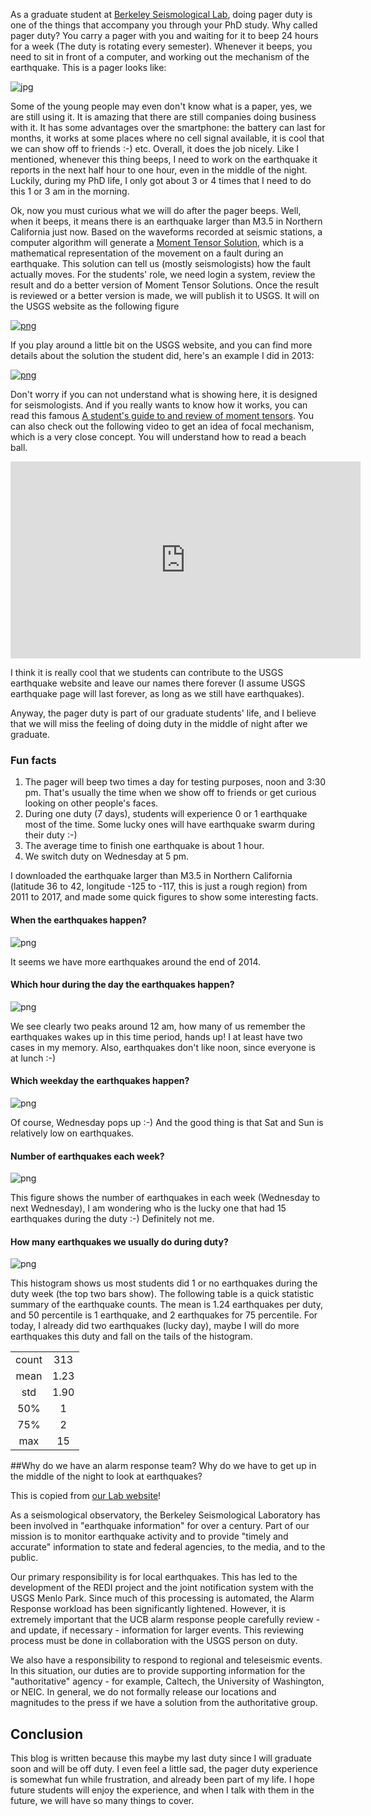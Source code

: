 As a graduate student at [Berkeley Seismological Lab](http://seismo.berkeley.edu/), doing pager duty is one of the things that accompany you through your PhD study. Why called pager duty? You carry a pager with you and waiting for it to beep 24 hours for a week (The duty is rotating every semester). Whenever it beeps, you need to sit in front of a computer, and working out the mechanism of the earthquake. This is a pager looks like:

![jpg](https://raw.githubusercontent.com/qingkaikong/blog/master/2017_07_Pager_duty/figures/pager.jpg)

Some of the young people may even don't know what is a paper, yes, we are still using it. It is amazing that there are still companies doing business with it. It has some advantages over the smartphone: the battery can last for months, it works at some places where no cell signal available, it is cool that we can show off to friends :-) etc. Overall, it does the job nicely. Like I mentioned, whenever this thing beeps, I need to work on the earthquake it reports in the next half hour to one hour, even in the middle of the night. Luckily, during my PhD life, I only got about 3 or 4 times that I need to do this 1 or 3 am in the morning. 

Ok, now you must curious what we will do after the pager beeps. Well, when it beeps, it means there is an earthquake larger than M3.5 in Northern California just now. Based on the waveforms recorded at seismic stations, a computer algorithm will generate a [Moment Tensor Solution](https://en.wikipedia.org/wiki/Focal_mechanism), which is a mathematical representation of the movement on a fault during an earthquake. This solution can tell us (mostly seismologists) how the fault actually moves. For the students' role, we need login a system, review the result and do a better version of Moment Tensor Solutions. Once the result is reviewed or a better version is made, we will publish it to USGS. It will on the USGS website as the following figure

[![png](https://raw.githubusercontent.com/qingkaikong/blog/master/2017_07_Pager_duty/figures/solution_website_USGS.png)](http://earthquake.usgs.gov/earthquakes/eventpage/nc72113080#moment-tensor)

If you play around a little bit on the USGS website, and you can find more details about the solution the student did, here's an example I did in 2013:

[![png](https://raw.githubusercontent.com/qingkaikong/blog/master/2017_07_Pager_duty/figures/solution_page.png)](http://www.ncedc.org/mt/nc72113080_MT.html)

Don't worry if you can not understand what is showing here, it is designed for seismologists. And if you really wants to know how it works, you can read this famous [A student's guide to and review of moment tensors](ftp://ftp.geo.uib.no/pub/LarsOttemoller/1989_srl_jost_herrmann_mt.pdf). You can also check out the following video to get an idea of focal mechanism, which is a very close concept. You will understand how to read a beach ball. 

<iframe width="560" height="315" src="https://www.youtube.com/embed/MomVOkyDdLo" frameborder="0" allowfullscreen></iframe>

I think it is really cool that we students can contribute to the USGS earthquake website and leave our names there forever (I assume USGS earthquake page will last forever, as long as we still have earthquakes). 

Anyway, the pager duty is part of our graduate students' life, and I believe that we will miss the feeling of doing duty in the middle of night after we graduate. 

### Fun facts
1. The pager will beep two times a day for testing purposes, noon and 3:30 pm. That's usually the time when we show off to friends or get curious looking on other people's faces. 
2. During one duty (7 days), students will experience 0 or 1 earthquake most of the time. Some lucky ones will have earthquake swarm during their duty :-)
3. The average time to finish one earthquake is about 1 hour. 
4. We switch duty on Wednesday at 5 pm.  

I downloaded the earthquake larger than M3.5 in Northern California (latitude 36 to 42, longitude -125 to -117, this is just a rough region) from 2011 to 2017, and made some quick figures to show some interesting facts. 

#### When the earthquakes happen?
![png](https://raw.githubusercontent.com/qingkaikong/blog/master/2017_07_Pager_duty/figures/distribution_of_eq.png)

It seems we have more earthquakes around the end of 2014. 

#### Which hour during the day the earthquakes happen?
![png](https://raw.githubusercontent.com/qingkaikong/blog/master/2017_07_Pager_duty/figures/hist_day_hour.png)

We see clearly two peaks around 12 am, how many of us remember the earthquakes wakes up in this time period, hands up! I at least have two cases in my memory. Also, earthquakes don't like noon, since everyone is at lunch :-)

#### Which weekday the earthquakes happen?

![png](https://raw.githubusercontent.com/qingkaikong/blog/master/2017_07_Pager_duty/figures/hist_weekday.png) 

Of course, Wednesday pops up :-) And the good thing is that Sat and Sun is relatively low on earthquakes.  

#### Number of earthquakes each week?

![png](https://raw.githubusercontent.com/qingkaikong/blog/master/2017_07_Pager_duty/figures/weekly_eqs.png)

This figure shows the number of earthquakes in each week (Wednesday to next Wednesday), I am wondering who is the lucky one that had 15 earthquakes during the duty :-) Definitely not me.

#### How many earthquakes we usually do during duty?
![png](https://raw.githubusercontent.com/qingkaikong/blog/master/2017_07_Pager_duty/figures/weekly_hist.png)

This histogram shows us most students did 1 or no earthquakes during the duty week (the top two bars show). The following table is a quick statistic summary of the earthquake counts. The mean is 1.24 earthquakes per duty, and 50 percentile is 1 earthquake, and 2 earthquakes for 75 percentile. For today, I already did two earthquakes (lucky day), maybe I will do more earthquakes this duty and fall on the tails of the histogram. 

|   |   |
|:-:|:-:|
| count |  313 | 
| mean |  1.23 | 
|  std |  1.90 | 
|  50% |  1 | 
|  75% |  2 | 
|  max |  15 | 
  
##Why do we have an alarm response team? Why do we have to get up in the middle of the night to look at earthquakes?
 
This is copied from [our Lab website](http://seismo.berkeley.edu/)! 

As a seismological observatory, the Berkeley Seismological Laboratory has been involved in "earthquake information" for over a century. Part of our mission is to monitor earthquake activity and to provide "timely and accurate" information to state and federal agencies, to the media, and to the public.

Our primary responsibility is for local earthquakes. This has led to the development of the REDI project and the joint notification system with the USGS Menlo Park. Since much of this processing is automated, the Alarm Response workload has been significantly lightened. However, it is extremely important that the UCB alarm response people carefully review - and update, if necessary - information for larger events. This reviewing process must be done in collaboration with the USGS person on duty.

We also have a responsibility to respond to regional and teleseismic events. In this situation, our duties are to provide supporting information for the "authoritative" agency - for example, Caltech, the University of Washington, or NEIC. In general, we do not formally release our locations and magnitudes to the press if we have a solution from the authoritative group.

## Conclusion

This blog is written because this maybe my last duty since I will graduate soon and will be off duty. I even feel a little sad, the pager duty experience is somewhat fun while frustration, and already been part of my life. I hope future students will enjoy the experience, and when I talk with them in the future, we will have so many things to cover. 

